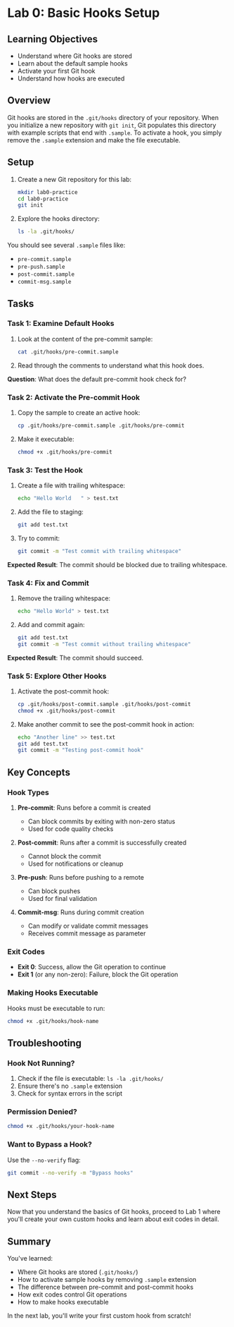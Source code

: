 # Lab 0: Basic Hooks Setup

## Learning Objectives
- Understand where Git hooks are stored
- Learn about the default sample hooks
- Activate your first Git hook
- Understand how hooks are executed

## Overview

Git hooks are stored in the `.git/hooks` directory of your repository. When you initialize a new repository with `git init`, Git populates this directory with example scripts that end with `.sample`. To activate a hook, you simply remove the `.sample` extension and make the file executable.

## Setup

1. Create a new Git repository for this lab:
   ```bash
   mkdir lab0-practice
   cd lab0-practice
   git init
   ```

2. Explore the hooks directory:
   ```bash
   ls -la .git/hooks/
   ```

You should see several `.sample` files like:
- `pre-commit.sample`
- `pre-push.sample`
- `post-commit.sample`
- `commit-msg.sample`

## Tasks

### Task 1: Examine Default Hooks

1. Look at the content of the pre-commit sample:
   ```bash
   cat .git/hooks/pre-commit.sample
   ```

2. Read through the comments to understand what this hook does.

**Question**: What does the default pre-commit hook check for?

### Task 2: Activate the Pre-commit Hook

1. Copy the sample to create an active hook:
   ```bash
   cp .git/hooks/pre-commit.sample .git/hooks/pre-commit
   ```

2. Make it executable:
   ```bash
   chmod +x .git/hooks/pre-commit
   ```

### Task 3: Test the Hook

1. Create a file with trailing whitespace:
   ```bash
   echo "Hello World   " > test.txt
   ```

2. Add the file to staging:
   ```bash
   git add test.txt
   ```

3. Try to commit:
   ```bash
   git commit -m "Test commit with trailing whitespace"
   ```

**Expected Result**: The commit should be blocked due to trailing whitespace.

### Task 4: Fix and Commit

1. Remove the trailing whitespace:
   ```bash
   echo "Hello World" > test.txt
   ```

2. Add and commit again:
   ```bash
   git add test.txt
   git commit -m "Test commit without trailing whitespace"
   ```

**Expected Result**: The commit should succeed.

### Task 5: Explore Other Hooks

1. Activate the post-commit hook:
   ```bash
   cp .git/hooks/post-commit.sample .git/hooks/post-commit
   chmod +x .git/hooks/post-commit
   ```

2. Make another commit to see the post-commit hook in action:
   ```bash
   echo "Another line" >> test.txt
   git add test.txt
   git commit -m "Testing post-commit hook"
   ```

## Key Concepts

### Hook Types

1. **Pre-commit**: Runs before a commit is created
   - Can block commits by exiting with non-zero status
   - Used for code quality checks

2. **Post-commit**: Runs after a commit is successfully created
   - Cannot block the commit
   - Used for notifications or cleanup

3. **Pre-push**: Runs before pushing to a remote
   - Can block pushes
   - Used for final validation

4. **Commit-msg**: Runs during commit creation
   - Can modify or validate commit messages
   - Receives commit message as parameter

### Exit Codes

- **Exit 0**: Success, allow the Git operation to continue
- **Exit 1** (or any non-zero): Failure, block the Git operation

### Making Hooks Executable

Hooks must be executable to run:
```bash
chmod +x .git/hooks/hook-name
```

## Troubleshooting

### Hook Not Running?
1. Check if the file is executable: `ls -la .git/hooks/`
2. Ensure there's no `.sample` extension
3. Check for syntax errors in the script

### Permission Denied?
```bash
chmod +x .git/hooks/your-hook-name
```

### Want to Bypass a Hook?
Use the `--no-verify` flag:
```bash
git commit --no-verify -m "Bypass hooks"
```

## Next Steps

Now that you understand the basics of Git hooks, proceed to Lab 1 where you'll create your own custom hooks and learn about exit codes in detail.

## Summary

You've learned:
- Where Git hooks are stored (`.git/hooks/`)
- How to activate sample hooks by removing `.sample` extension
- The difference between pre-commit and post-commit hooks
- How exit codes control Git operations
- How to make hooks executable

In the next lab, you'll write your first custom hook from scratch!